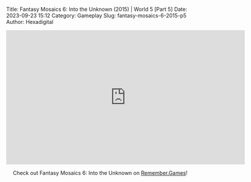 Title: Fantasy Mosaics 6: Into the Unknown (2015) | World 5 [Part 5]
Date: 2023-09-23 15:12
Category: Gameplay
Slug: fantasy-mosaics-6-2015-p5
Author: Hexadigital

<center><iframe src="https://www.youtube.com/embed/0PzBbtGsY8w?feature=oembed" allow="accelerometer; autoplay; encrypted-media; gyroscope; picture-in-picture" width="640" height="360" frameborder="0"></iframe>

Check out Fantasy Mosaics 6: Into the Unknown on [Remember.Games](https://remember.games/game/6613/fantasy-mosaics-6-into-the-unknown/)!</center>